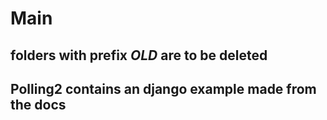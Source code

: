 # Main 

## folders with prefix _OLD_ are to be deleted

## Polling2 contains an django example made from the docs

